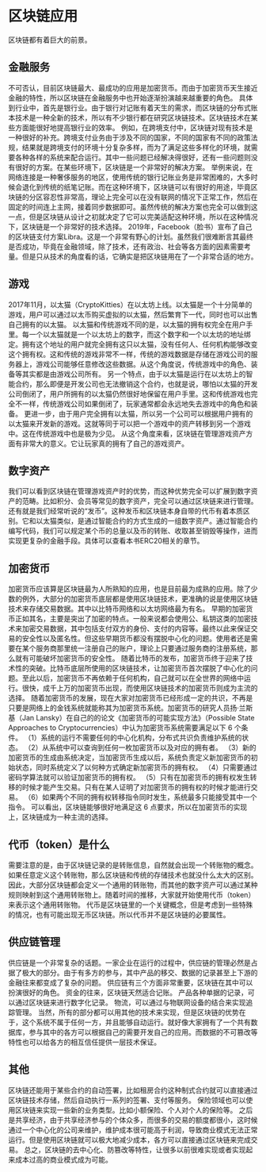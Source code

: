 # 区块链应用

区块链都有着巨大的前景。

## 金融服务

不可否认，目前区块链最大、最成功的应用是加密货币。而由于加密货币天生接近金融的特性，所以区块链在金融服务中也开始逐渐扮演越来越重要的角色。
具体到行业中，首先是银行业。由于银行对记账有着天生的需求，而区块链的分布式账本技术是一种全新的技术，所以有不少银行都在研究区块链技术。区块链技术在某些方面能很好地提高银行业的效率。
例如，在跨境支付中，区块链对现有技术是一种很好的补充。跨境支付业务由于涉及不同的国家，不同的国家有不同的政策法规，结果就是跨境支付的环境十分复杂多样，而为了满足这些多样化的环境，就需要各种各样的系统来配合运行。其中一些问题已经解决得很好，还有一些问题则没有很好的方案。在某些环境下，区块链是一个非常好的解决方案。
举例来说，在网络连接是一种奢侈服务的地区，使用传统的银行记账业务是非常困难的，大多时候会退化到传统的纸笔记账。而在这种环境下，区块链可以有很好的用途，毕竟区块链的分区容忍性非常高，理论上完全可以在没有联网的情况下正常工作，然后在固定的时间连上主网，接着同步数据即可。虽然传统的解决方案也完全可以做到这一点，但是区块链从设计之初就决定了它可以完美适配这种环境，所以在这种情况下，区块链是一个非常好的技术选择。
2019年，Facebook（脸书）宣布了自己的区块链支付方案Libra。这是一个非常有野心的计划。虽然我们很难断言其最终是否成功，毕竟在金融领域，除了技术，还有政治、社会等各方面的因素需要考量。但是只从技术的角度看的话，它确实是把区块链用在了一个非常合适的地方。

## 游戏

2017年11月，以太猫（CryptoKitties）在以太坊上线。以太猫是一个十分简单的游戏，用户可以通过以太币购买虚拟的以太猫，然后繁育下一代，同时也可以出售自己拥有的以太猫。
以太猫和传统游戏不同的是，以太猫的拥有权完全在用户手里。每一个以太猫就是一个以太坊上的数字，而这个数字和一个以太坊的地址绑定。拥有这个地址的用户就完全拥有这只以太猫，没有任何人、任何机构能够改变这个拥有权。这和传统的游戏非常不一样，传统的游戏数据是存储在游戏公司的服务器上，游戏公司能够任意修改这些数据。从这个角度说，传统游戏中的角色、装备等其实都是由游戏公司所有。
另一个特点，由于以太猫是运行在以太坊上的智能合约，那么即便是开发公司也无法撤销这个合约，也就是说，哪怕以太猫的开发公司倒闭了，用户所拥有的以太猫仍然很好地保留在用户手里。这和传统游戏也完全不一样，传统游戏公司如果倒闭了，玩家通常都会永远地失去游戏中的角色和装备。
更进一步，由于用户完全拥有以太猫，所以另一个公司可以根据用户拥有的以太猫来开发新的游戏。这就等同于可以把一个游戏中的资产转移到另一个游戏中。这在传统游戏中也是极为少见。
从这个角度来看，区块链在管理游戏资产方面有非常大的意义。它让玩家真的拥有了自己的游戏资产。

## 数字资产
我们可以看到区块链在管理游戏资产时的优势，而这种优势完全可以扩展到数字资产的范畴。比如积分、会员等常见的数字资产，完全可以通过区块链来进行管理。
还有就是我们经常听说的“发币”。这种发币和区块链本身自带的代币有着本质区别。它和以太猫类似，是通过智能合约的方式生成的一组数字资产。通过智能合约编写代码，我们可以规定某个币的总量以及币的转账、收取甚至销毁等操作，进而实现更复杂的金融手段。具体可以查看本书ERC20相关的章节。

## 加密货币

加密货币应该算是区块链最为人所熟知的应用，也是目前最为成熟的应用。除了少数的例外，大部分的加密货币底层都是使用区块链技术，更准确的说是使用区块链技术来存储交易数据。其中以比特币网络和以太坊网络最为有名。
早期的加密货币正如其名，主要是突出了加密的特点。一般来说都会使用公、私钥这类的加密技术来加密交易数据，其中包括支付双方的身份、支付的内容等。最终以此来保证交易的安全性以及匿名性。但这些早期货币都没有摆脱中心化的问题。使用者还是需要在某个服务商那里统一注册自己的账户，理论上只要通过服务商的注册系统，那么就有可能破坏加密货币的安全性。
随着比特币的发布，加密货币终于迎来了技术性的突破。比特币底层所使用的区块链技术，让加密货币首次摆脱了中心化的问题。至此以后，加密货币不再依赖于任何机构，自己就可以在全世界的网络中运行。很快，成千上万的加密货币出现，而使用区块链技术的加密货币则成为主流的选择。
随着加密货币的发展，现在大家对加密货币已经形成一定的共识，不再是只要是网络上的金钱系统就能称其为加密货币系统。加密货币的研究人员扬·兰斯基（Jan Lansky）在自己的的论文《加密货币的可能实现方法》（Possible State Approaches to Cryptocurrencies）中认为加密货币系统需要满足以下 6 个条件。
（1）系统的运行不需要任何的中心化机构，分布式共识负责维护系统的状态。
（2）从系统中可以查询到任何一枚加密货币以及对应的拥有者。
（3）新的加密货币的生成由系统决定，当加密货币生成以后，系统负责定义新加密货币的初始状态，同时系统定义了以何种方式确定新加密货币的拥有权。
（4）只需要通过密码学算法就可以验证加密货币的拥有权。
（5）只有在加密货币的拥有权发生转移的时候才能产生交易。只有在某人证明了对加密货币的拥有权的时候才能进行交易。
（6）如果两个不同的拥有权转移指令同时发生，系统最多只能接受其中一个指令。
可以看出，区块链能够很好地满足这 6 点要求，所以在加密货币的实现上，区块链成为一种主流的选择。





## 代币（token）是什么

需要注意的是，由于区块链记录的是转账信息，自然就会出现一个转账物的概念。如果任意定义这个转账物，那么区块链和传统的存储技术也就没什么太大的区别。因此，大部分区块链都会定义一个通用的转账物，而其他的数字资产可以通过某种规则映射到这个通用转账物上。随着时间的推移，大家就开始使用代币（token）来表示这个通用转账物。
代币是区块链里的一个关键概念，但是考虑到一些特殊的情况，也有可能出现无币区块链。所以代币并不是区块链的必要属性。

## 供应链管理
供应链是一个非常复杂的话题。一家企业在运行的过程中，供应链的管理必然是占据了极大的部分。由于有多方的参与，其中产品的移交、数据的记录甚至上下游的金融往来都变成了复杂的问题。
供应链有三个方面非常重要，区块链在其中可以扮演很好的角色。
资金的往来，区块链天然适合记账。
产品各种单据的记录，可以通过区块链来进行数字化记录。
物流，可以通过与物联网设备的结合来实现追踪管理。
当然，所有的部分都可以用其他的技术来实现，但是区块链的优势在于，这个系统不属于任何一方，并且能够自动运行。就好像大家拥有了一个共有数据库，参与其中的各方可以根据自己的需要开发自己的应用。而数据的不可篡改等特性也可以给各方的相互信任提供一层技术保证。

## 其他

区块链还能用于某些合约的自动签署，比如租房合约这种制式合约就可以直接通过区块链技术存储，然后自动执行一系列的签署、支付等服务。
保险领域也可以使用区块链来实现一些新的业务类型。比如小额保险、个人对个人的保险等。
之后是共享经济，由于共享经济参与的个体众多，而很多的交易的额度都很小，这时候通过一个中心化的公司来维护，维护成本很可能高于利润，导致商业模式无法正常运行。但是使用区块链就可以极大地减少成本，各方可以直接通过区块链来完成交易。
总之，区块链的去中心化、防篡改等特性，让很多以前很难实现或者实现起来成本过高的商业模式成为可能。
